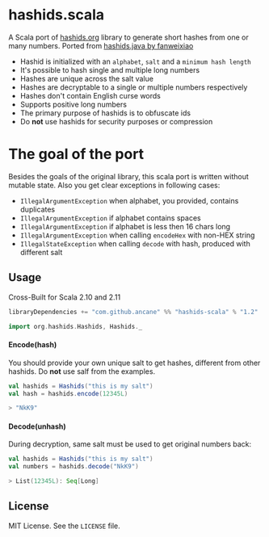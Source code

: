 hashids.scala
=============

A Scala port of [hashids.org](www.hashids.org) library to generate short hashes from one or many numbers. Ported from [hashids.java by fanweixiao](https://github.com/jiecao-fm/hashids-java)

* Hashid is initialized with an `alphabet`, `salt` and a `minimum hash length`
* It's possible to hash single and multiple long numbers
* Hashes are unique across the salt value
* Hashes are decryptable to a single or multiple numbers respectively
* Hashes don't contain English curse words
* Supports positive long numbers
* The primary purpose of hashids is to obfuscate ids
* Do **not** use hashids for security purposes or compression

The goal of the port
====================

Besides the goals of the original library, this scala port is written without mutable state.
Also you get clear exceptions in following cases:

* `IllegalArgumentException` when alphabet, you provided, contains duplicates
* `IllegalArgumentException` if alphabet contains spaces
* `IllegalArgumentException` if alphabet is less then 16 chars long
* `IllegalArgumentException` when calling `encodeHex` with non-HEX string
* `IllegalStateException` when calling `decode` with hash, produced with different salt

## Usage

Cross-Built for Scala 2.10 and 2.11

```scala
libraryDependencies += "com.github.ancane" %% "hashids-scala" % "1.2"
```

```scala
import org.hashids.Hashids, Hashids._
```

#### Encode(hash)

You should provide your own unique salt to get hashes, different from other hashids.
Do **not** use salf from the examples.

```scala
val hashids = Hashids("this is my salt")
val hash = hashids.encode(12345L)

> "NkK9"
```

#### Decode(unhash)

During decryption, same salt must be used to get original numbers back:

```scala
val hashids = Hashids("this is my salt")
val numbers = hashids.decode("NkK9")

> List(12345L): Seq[Long]
```
## License

MIT License. See the `LICENSE` file.
